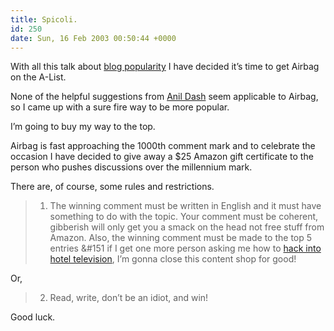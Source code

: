 ```yaml
---
title: Spicoli.
id: 250
date: Sun, 16 Feb 2003 00:50:44 +0000
---
```


With all this talk about [blog popularity](http://www.kottke.org/03/02/030209weblogs_and_.html) I have decided it’s time to get Airbag on the A-List.  

None of the helpful suggestions from [Anil Dash](http://www.dashes.com/anil/index.php?archives/005114.php) seem applicable to Airbag, so I came up with a sure fire way to be more popular.  

I’m going to buy my way to the top.  

Airbag is fast approaching the 1000th comment mark and to celebrate the occasion I have decided to give away a $25 Amazon gift certificate to the person who pushes discussions over the millennium mark.  

There are, of course, some rules and restrictions.



> 1. The winning comment must be written in English and it must have something to do with the topic. Your comment must be coherent, gibberish will only get you a smack on the head not free stuff from Amazon. Also, the winning comment must be made to the top 5 entries &#151 if I get one more person asking me how to [hack into hotel television](https://www.airbagindustries.com/archives/000109.shtml), I’m gonna close this content shop for good!



Or,



> 2. Read, write, don’t be an idiot, and win!



Good luck.





